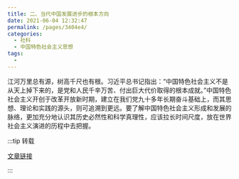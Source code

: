 ```yaml
---
title: 二、当代中国发展进步的根本方向
date: 2021-06-04 12:32:47
permalink: /pages/3404e4/
categories:
  - 社科
  - 中国特色社会主义思想
tags:
  - 
---
```


江河万里总有源，树高千尺也有根。习近平总书记指出：“中国特色社会主义不是从天上掉下来的，是党和人民千辛万苦、付出巨大代价取得的根本成就。”中国特色社会主义开创于改革开放新时期，建立在我们党九十多年长期奋斗基础上，而其思想、理论和实践的源头，则可追溯到更远。要了解中国特色社会主义形成和发展的脉络，更加充分地认识其历史必然性和科学真理性，应该拉长时间尺度，放在世界社会主义演进的历程中去把握。

:::tip 转载

[文章链接](http://chuxin.people.cn/n1/2019/0724/c428144-31252234.html)

:::